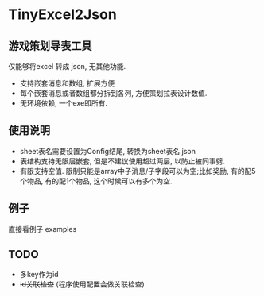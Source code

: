 # TinyExcel2Json


## 游戏策划导表工具
仅能够将excel 转成 json, 无其他功能. 

- 支持嵌套消息和数组, 扩展方便
- 每个嵌套消息或者数组都分拆到各列, 方便策划拉表设计数值.
- 无环境依赖, 一个exe即所有.

## 使用说明
- sheet表名需要设置为Config结尾, 转换为sheet表名.json
- 表结构支持无限层嵌套, 但是不建议使用超过两层, 以防止被同事劈. 
- 有限支持空值. 限制只能是array中子消息/子字段可以为空;比如奖励, 有的配5个物品, 有的配1个物品, 这个时候可以有多个为空.

## 例子
直接看例子 examples


## TODO 
- 多key作为id
- ~~id关联检查~~ (程序使用配置会做关联检查)